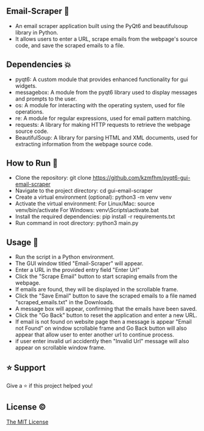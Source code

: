## Email-Scraper 🚀

- An email scraper application built using the PyQt6 and beautifulsoup library in Python. 
- It allows users to enter a URL, scrape emails from the webpage's source code, and save the scraped emails to a file.

## Dependencies 💥

- pyqt6: A custom module that provides  enhanced functionality for gui widgets.
- messagebox: A module from the pyqt6 library used to display messages and prompts to the user.
- os: A module for interacting with the operating system, used for file operations.
- re: A module for regular expressions, used for email pattern matching.
- requests: A library for making HTTP requests to retrieve the webpage source code.
- BeautifulSoup: A library for parsing HTML and XML documents, used for extracting information from the webpage source code.

## How to Run 🚀

- Clone the repository: git clone https://github.com/kzmfhm/pyqt6-gui-email-scraper
- Navigate to the project directory: cd gui-email-scraper
- Create a virtual environment (optional): python3 -m venv venv
- Activate the virtual environment:
        For Linux/Mac: source venv/bin/activate
        For Windows: venv\Scripts\activate.bat
- Install the required dependencies: pip install -r requirements.txt
- Run command in root directory: python3 main.py

## Usage 📃

- Run the script in a Python environment.
- The GUI window titled "Email-Scraper" will appear.
- Enter a URL in the provided entry field "Enter Url"
- Click the "Scrape Email" button to start scraping emails from the webpage.
- If emails are found, they will be displayed in the scrollable frame.
- Click the "Save Email" button to save the scraped emails to a file named "scraped_emails.txt" in the Downloads.
- A message box will appear, confirming that the emails have been saved.
- Click the "Go Back" button to reset the application and enter a new URL.
- If email is not found on website page then a message is appear "Email not Found" on window scrollable frame and Go Back button will also appear that allow user to enter another url to continue process.
- if user enter invalid url accidently then "Invalid Url" message will also appear on scrollable window frame.

## ⭐️ Support

Give a ⭐️ if this project helped you!

## License ©

[The MIT License](LICENSE)